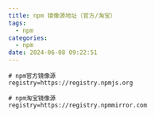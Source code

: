```yaml
---
title: npm 镜像源地址（官方/淘宝）
tags:
  - npm
categories:
  - npm
date: 2024-06-08 09:22:51
---
```


```shell
# npm官方镜像源
registry=https://registry.npmjs.org
```

```shell
# npm淘宝镜像源
registry=https://registry.npmmirror.com
```
